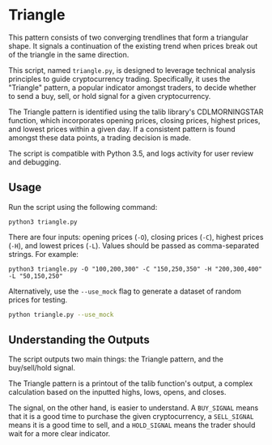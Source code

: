 # Triangle
This pattern consists of two converging trendlines that form a triangular shape. It signals a continuation of the existing trend when prices break out of the triangle in the same direction.


This script, named `triangle.py`, is designed to leverage technical analysis principles to guide cryptocurrency trading. Specifically, it uses the "Triangle" pattern, a popular indicator amongst traders, to decide whether to send a buy, sell, or hold signal for a given cryptocurrency.

The Triangle pattern is identified using the talib library's CDLMORNINGSTAR function, which incorporates opening prices, closing prices, highest prices, and lowest prices within a given day. If a consistent pattern is found amongst these data points, a trading decision is made.

The script is compatible with Python 3.5, and logs activity for user review and debugging.

## Usage

Run the script using the following command:

`python3 triangle.py` 

There are four inputs: opening prices (`-O`), closing prices (`-C`), highest prices (`-H`), and lowest prices (`-L`). Values should be passed as comma-separated strings. For example:

`python3 triangle.py -O "100,200,300" -C "150,250,350" -H "200,300,400" -L "50,150,250"`

Alternatively, use the `--use_mock` flag to generate a dataset of random prices for testing.

```sh
python triangle.py --use_mock
```

## Understanding the Outputs

The script outputs two main things: the Triangle pattern, and the buy/sell/hold signal.

The Triangle pattern is a printout of the talib function's output, a complex calculation based on the inputted highs, lows, opens, and closes.

The signal, on the other hand, is easier to understand. A `BUY_SIGNAL` means that it is a good time to purchase the given cryptocurrency, a `SELL_SIGNAL` means it is a good time to sell, and a `HOLD_SIGNAL` means the trader should wait for a more clear indicator.